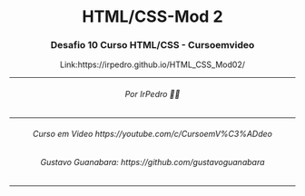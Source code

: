 <h1 align="center">HTML/CSS-Mod 2</h1>
<h3 align="center">Desafio 10 Curso HTML/CSS - Cursoemvideo</h3>
<p align="center">Link:https://irpedro.github.io/HTML_CSS_Mod02/</p>
<hr>
<h6 align="center">Por IrPedro 👋🏻</h6>
<hr>
<h6 align="center">Curso em Video https://youtube.com/c/CursoemV%C3%ADdeo</h6>
<h6 align="center">Gustavo Guanabara: https://github.com/gustavoguanabara</h6>
<hr>
